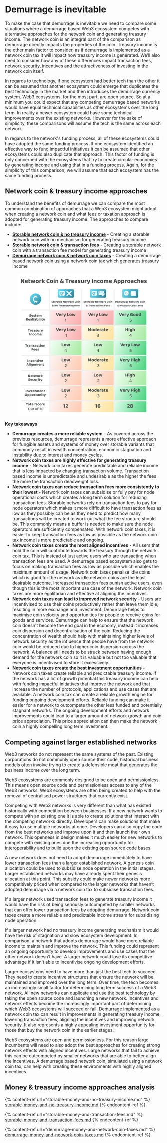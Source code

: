 # Demurrage is inevitable

To make the case that demurrage is inevitable we need to compare some situations where a demurrage based Web3 ecosystem competes with alternative approaches for the network coin and generating treasury income. The network coin is an integral part of the comparison as demurrage directly impacts the properties of the coin. Treasury income is the other main factor to consider, as if demurrage is implemented as a network coin tax it will impact how treasury income is generated. We’ll also need to consider how any of these differences impact transaction fees, network security, incentives and the attractiveness of investing in the network coin itself.

In regards to technology, if one ecosystem had better tech than the other it can be assumed that another ecosystem could emerge that duplicates the best technology in the market and then introduces the demurrage currency system. Web3 ecosystems, for the most part, are open source. So at a minimum you could expect that any competing demurrage based networks would have equal technical capabilities as other ecosystems over the long term. In reality a newer ecosystem could have some technical improvements over the existing networks. However for the sake of simplicity, these comparisons will assume the tech is the same across each network.

In regards to the network's funding process, all of these ecosystems could have adopted the same funding process. If one ecosystem identified an effective way to fund impactful initiatives it can be assumed that other ecosystems could also duplicate that approach. This factor of funding is only concerned with the ecosystems that try to create circular economies by generating income and using that in a funding process. Again, for the simplicity of this comparison, we will assume that each ecosystem has the same funding process.



## Network coin & treasury income approaches

To understand the benefits of demurrage we can compare the most common combination of approaches that a Web3 ecosystem might adopt when creating a network coin and what fees or taxation approach is adopted for generating treasury income. The approaches to compare include:

* [**Storable network coin & no treasury income**](storable-money-and-no-treasury-income.md) - Creating a storable network coin with no mechanism for generating treasury income
* [**Storable network coin & transaction fees** ](storable-money-and-transaction-fees.md)- Creating a storable network coin with a transaction fee model for generating treasury income
* [**Demurrage network coin & network coin taxes**](demurrage-money-and-network-coin-taxes.md) - Creating a demurrage based network coin using a network coin tax which generates treasury income

<figure><img src="../../.gitbook/assets/network-coin-treasury-income-approaches.png" alt=""><figcaption></figcaption></figure>



**Key takeaways**

* **Demurrage creates a more reliable system** - As covered across the previous resources, demurrage represents a more effective approach for fungible assets and systems of money over storable variants that commonly result in wealth concentration, economic stagnation and instability due to interest and money cycles.
* **Network coin taxes are highly effective for generating treasury income** - Network coin taxes generate predictable and reliable income that is less impacted by changing transaction volume. Transaction based income is unpredictable and undesirable as the higher the fees the more the transaction deadweight loss.
* **Network coin taxes can reduce transaction fees more consistently to their lowest** - Network coin taxes can subsidise or fully pay for node operational costs which creates a long term solution for reducing transaction fees. Storable networks rely on transaction fees to pay for node operators which makes it more difficult to have transaction fees as low as they possibly can be as they need to predict how many transactions will be created to work out what the fee structure should be. This commonly means a buffer is needed to make sure the node operators are sufficiently compensated. With network coin taxes, it is easier to keep transaction fees as low as possible as the network coin tax income is more predictable and ongoing.
* **Network coin taxes create the most aligned incentives** - All users that hold the coin will contribute towards the treasury through the network coin tax. This is instead of just active users who are transacting when transaction fees are used. A demurrage based ecosystem also gets to focus on making transaction fees as low as possible which enables the maximum amount of usage. Network coin taxes penalise idle coins which is good for the network as idle network coins are the least desirable outcome. Increased transaction fees punish active users, even though this is the most important use case of the network. Network coin taxes are more egalitarian and effective at aligning the incentives.
* **Network coin taxes can lead to improved network security** - Users are incentivised to use their coins productively rather than leave them idle, resulting in more exchange and investment. Demurrage helps to maximise coin velocity and opportunities for people to receive coins for goods and services. Demurrage can help to ensure that the network coin doesn't become the end goal in the economy, instead it increases coin dispersion and decentralisation of the coin. Reducing the concentration of wealth should help with maintaining higher levels of network security as the influence that people have from the network coin would be reduced due to higher coin dispersion across the network. A balance still needs to be struck between having enough demand for the network coin so it is valuable but not too valuable that everyone is incentivised to store it excessively.
* **Network coin taxes create the best investment opportunities** - Network coin taxes create reliable and predictable treasury income. If the network has a lot of growth potential this treasury income can help with funding impactful initiatives that improve the network and that increase the number of protocols, applications and use cases that are available. A network coin tax can create a reliable growth engine for funding ongoing development efforts. Reliable funding can make it easier for a network to outcompete the other less funded and potentially stagnant networks. The ongoing development efforts and network improvements could lead to a larger amount of network growth and coin price appreciation. This price appreciation can then make the network coin a highly compelling long term investment.



## Competing against larger established networks

Web3 networks do not represent the same systems of the past. Existing corporations do not commonly open source their code, historical business models often involve trying to create a defensible moat that generates the business income over the long term.

Web3 ecosystems are commonly designed to be open and permissionless. This means open source code and permissionless access to any of the Web3 networks. Web3 ecosystems are often being created to help with the removal of centralised power structures that currently exist.

Competing with Web3 networks is very different than what has existed historically with competition between businesses. If a new network wants to compete with an existing one it is able to create solutions that interact with the competing networks directly. Developers can make solutions that make it easy to use multiple networks at once. Developers can also copy the code from the best networks and improve upon it and then launch their own network. This openness in design makes it much easier for new networks to compete with existing ones due the increasing opportunity for interoperability and to build upon the existing open source code bases.

A new network does not need to adopt demurrage immediately to have lower transaction fees than a larger established network. A genesis coin allocation could be used to subsidise node operation in the initial stages. Larger established networks may have already spent their genesis allocation at this point. This subsidy could make newer networks more competitively priced when compared to the larger networks that haven’t adopted demurrage via a network coin tax to subsidise transaction fees.

If a larger network used transaction fees to generate treasury income it would have the risk of being seriously outcompeted by smaller networks that can offer lower transaction fees by adopting demurrage. Network coin taxes create a more reliable and predictable income stream for subsidising node operation.

If a larger network had no treasury income generating mechanism it would have the risk of stagnation and slow ecosystem development. In comparison, a network that adopts demurrage would have more reliable income to maintain and improve the network. This funding could represent an ongoing opportunity to develop improvements and use cases that the other network doesn’t have. A larger network could lose its competitive advantage if it isn’t able to incentivise ongoing development efforts.

Larger ecosystems need to have more than just the best tech to succeed. They need to create incentive structures that ensure the network will be maintained and improved over the long term. Over time, the tech becomes an increasingly small factor for determining long term success of a Web3 network. All new networks can duplicate and use the best technology by taking the open source code and launching a new network. Incentives and network effects become the increasingly important part of determining which Web3 ecosystems will succeed or fail. Demurrage implemented as a network coin tax can result in improvements in generating treasury income, lowering transaction fees, aligning the incentives and improving network security. It also represents a highly appealing investment opportunity for those that buy the network coin in the earlier stages.

Web3 ecosystems are open and permissionless. For this reason large incumbents will need to also adopt the best approaches for creating strong network effects with aligned incentives. Large networks that fail to achieve this can be outcompeted by smaller networks that are able to better align the incentives. A demurrage based network coin, simulated using a network coin tax, can help with creating these environments with highly aligned incentives.



## Money & treasury income approaches **analysis**

{% content-ref url="storable-money-and-no-treasury-income.md" %}
[storable-money-and-no-treasury-income.md](storable-money-and-no-treasury-income.md)
{% endcontent-ref %}

{% content-ref url="storable-money-and-transaction-fees.md" %}
[storable-money-and-transaction-fees.md](storable-money-and-transaction-fees.md)
{% endcontent-ref %}

{% content-ref url="demurrage-money-and-network-coin-taxes.md" %}
[demurrage-money-and-network-coin-taxes.md](demurrage-money-and-network-coin-taxes.md)
{% endcontent-ref %}
